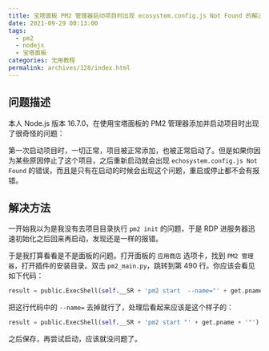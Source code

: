 ```yaml
---
title: 宝塔面板 PM2 管理器启动项目时出现 ecosystem.config.js Not Found 的解决办法
date: 2021-09-29 00:13:00
tags: 
  - pm2
  - nodejs
  - 宝塔面板
categories: 无用教程
permalink: archives/128/index.html
---
```


## 问题描述
本人 Node.js 版本 16.7.0，在使用宝塔面板的 PM2 管理器添加并启动项目时出现了很奇怪的问题：

第一次启动项目时，一切正常，项目被正常添加，也被正常启动了。但是如果你因为某些原因停止了这个项目，之后重新启动就会出现 `echosystem.config.js Not Found` 的错误，而且是只有在启动的时候会出现这个问题，重启或停止都不会有报错。

## 解决方法
一开始我以为是我没有去项目目录执行 `pm2 init` 的问题，于是 RDP 进服务器迅速初始化之后回来再启动，发现还是一样的报错。

于是我打算看看是不是面板的问题。打开面板的 `应用商店` 选项卡，找到 `PM2 管理器`，打开插件的安装目录。双击 `pm2_main.py`，跳转到第 490 行。你应该会看见如下代码：

```python
result = public.ExecShell(self.__SR + 'pm2 start  --name="' + get.pname + '"');
```

把这行代码中的 `--name=` 去掉就行了，处理后看起来应该是这个样子的：

```python
result = public.ExecShell(self.__SR + 'pm2 start "' + get.pname + '"');
```

之后保存，再尝试启动，应该就没问题了。
